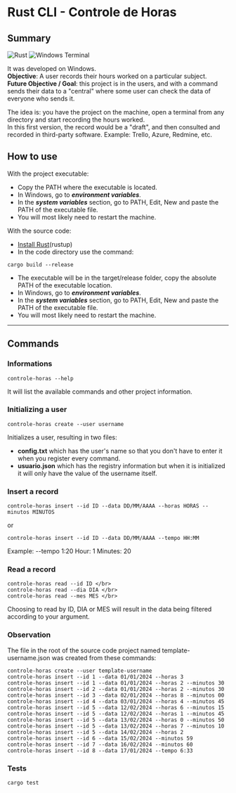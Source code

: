 # Rust CLI - Controle de Horas

## Summary

![Rust](https://img.shields.io/badge/rust-%23000000.svg?style=for-the-badge&logo=rust&logoColor=white)
![Windows Terminal](https://img.shields.io/badge/Windows%20Terminal-%234D4D4D.svg?style=for-the-badge&logo=windows-terminal&logoColor=white)

It was developed on Windows. </br>
**Objective**: A user records their hours worked on a particular subject. </br>
**Future Objective / Goal**: this project is in the users, and with a command sends their data to a "central" where some user can check the data of everyone who sends it. </br>

The idea is: you have the project on the machine, open a terminal from any directory and start recording the hours worked. </br>
In this first version, the record would be a "draft", and then consulted and recorded in third-party software.
Example: Trello, Azure, Redmine, etc.

## How to use 

With the project executable: </br>
* Copy the PATH where the executable is located.
* In Windows, go to _**environment variables**_.
* In the _**system variables**_ section, go to PATH, Edit, New and paste the PATH of the executable file.
* You will most likely need to restart the machine.

With the source code: </br>
* [Install Rust](https://www.rust-lang.org/tools/install)(rustup)
* In the code directory use the command:
```
cargo build --release
```
* The executable will be in the target/release folder, copy the absolute PATH of the executable location.
* In Windows, go to _**environment variables**_.
* In the _**system variables**_ section, go to PATH, Edit, New and paste the PATH of the executable file.
* You will most likely need to restart the machine.

---

## Commands

### Informations

```
controle-horas --help
```
It will list the available commands and other project information.

### Initializing a user

```
controle-horas create --user username
```
Initializes a user, resulting in two files:
* **config.txt** which has the user's name so that you don't have to enter it when you register every command.
* **usuario.json** which has the registry information but when it is initialized it will only have the value of the username itself.

### Insert a record

```
controle-horas insert --id ID --data DD/MM/AAAA --horas HORAS --minutos MINUTOS
```
or
```
controle-horas insert --id ID --data DD/MM/AAAA --tempo HH:MM
```
Example: --tempo 1:20
Hour: 1
Minutes: 20


### Read a record

```
controle-horas read --id ID </br>
controle-horas read --dia DIA </br>
controle-horas read --mes MES </br>
```

Choosing to read by ID, DIA or MES will result in the data being filtered according to your argument.

### Observation

The file in the root of the source code project named template-username.json was created from these commands:

```
controle-horas create --user template-username
controle-horas insert --id 1 --data 01/01/2024 --horas 3
controle-horas insert --id 1 --data 01/01/2024 --horas 2 --minutos 30
controle-horas insert --id 2 --data 01/01/2024 --horas 2 --minutos 30
controle-horas insert --id 3 --data 02/01/2024 --horas 8 --minutos 00
controle-horas insert --id 4 --data 03/01/2024 --horas 4 --minutos 45
controle-horas insert --id 5 --data 12/02/2024 --horas 6 --minutos 15
controle-horas insert --id 5 --data 12/02/2024 --horas 1 --minutos 45
controle-horas insert --id 5 --data 13/02/2024 --horas 0 --minutos 50
controle-horas insert --id 5 --data 13/02/2024 --horas 7 --minutos 10
controle-horas insert --id 5 --data 14/02/2024 --horas 2
controle-horas insert --id 6 --data 15/02/2024 --minutos 59
controle-horas insert --id 7 --data 16/02/2024 --minutos 60
controle-horas insert --id 8 --data 17/01/2024 --tempo 6:33
```

### Tests

```
cargo test
```
